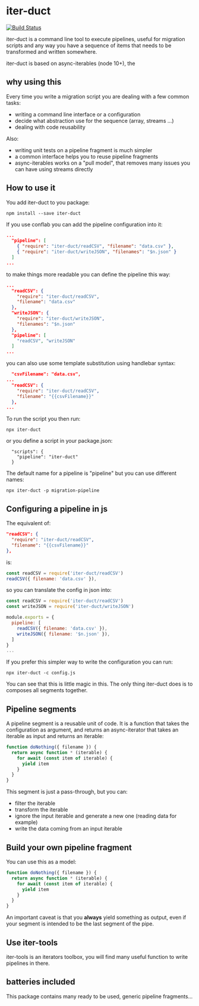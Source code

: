 iter-duct
=========
[![Build Status](https://travis-ci.org/tes/iter-duct.svg?branch=master)](https://travis-ci.org/tes/iter-duct)

iter-duct is a command line tool to execute pipelines, useful for migration scripts and any way you have a sequence of items that needs to be transformed and written somewhere.

iter-duct is based on async-iterables (node 10+), the

why using this
--------------
Every time you write a migration script you are dealing with a few common tasks:

* writing a command line interface or a configuration
* decide what abstraction use for the sequence (array, streams ...)
* dealing with code reusability

Also:

* writing unit tests on a pipeline fragment is much simpler
* a common interface helps you to reuse pipeline fragments
* async-iterables works on a "pull model", that removes many issues you can have using streams directly

How to use it
-------------
You add iter-duct to you package:
```
npm install --save iter-duct
```
If you use conflab you can add the pipeline configuration into it:
```json
...
  "pipeline": [
    { "require": "iter-duct/readCSV", "filename": "data.csv" },
    { "require": "iter-duct/writeJSON", "filenames": "$n.json" }
  ]
...
```
to make things more readable you can define the pipeline this way:
```json
...
  "readCSV": {
    "require": "iter-duct/readCSV",
    "filename": "data.csv"
  },
  "writeJSON": {
    "require": "iter-duct/writeJSON",
    "filenames": "$n.json"
  },
  "pipeline": [
    "readCSV", "writeJSON"
  ]
...
```
you can also use some template substitution using handlebar syntax:
```json
  "csvFilename": "data.csv",
...
  "readCSV": {
    "require": "iter-duct/readCSV",
    "filename": "{{csvFilename}}"
  },
...
```
To run the script you then run:
```
npx iter-duct
```
or you define a script in your package.json:
```
  "scripts": {
    "pipeline": "iter-duct"
  }
```
The default name for a pipeline is "pipeline" but you can use different names:
```
npx iter-duct -p migration-pipeline
```

Configuring a pipeline in js
----------------------------
The equivalent of:
```json
"readCSV": {
  "require": "iter-duct/readCSV",
  "filename": "{{csvFilename}}"
},
```
is:
```js
const readCSV = require('iter-duct/readCSV')
readCSV({ filename: 'data.csv' }),
```
so you can translate the config in json into:
```js
const readCSV = require('iter-duct/readCSV')
const writeJSON = require('iter-duct/writeJSON')

module.exports = {  
  pipeline: [
    readCSV({ filename: 'data.csv' }),
    writeJSON({ filename: '$n.json' }),
  ]
}
...
```
If you prefer this simpler way to write the configuration you can run:
```
npx iter-duct -c config.js
```
You can see that this is little magic in this. The only thing iter-duct does is to composes all segments together.

Pipeline segments
-----------------
A pipeline segment is a reusable unit of code. It is a function that takes the configuration as argument, and returns an async-iterator that takes an iterable as input and returns an iterable:
```js
function doNothing({ filename }) {
  return async function * (iterable) {
    for await (const item of iterable) {
      yield item
    }
  }
}
```
This segment is just a pass-through, but you can:
* filter the iterable
* transform the iterable
* ignore the input iterable and generate a new one (reading data for example)
* write the data coming from an input iterable

Build your own pipeline fragment
--------------------------------
You can use this as a model:
```js
function doNothing({ filename }) {
  return async function * (iterable) {
    for await (const item of iterable) {
      yield item
    }
  }
}
```
An important caveat is that you **always** yield something as output, even if your segment is intended to be the last segment of the pipe.

Use iter-tools
--------------
iter-tools is an iterators toolbox, you will find many useful function to write pipelines in there.

batteries included
------------------
This package contains many ready to be used, generic pipeline fragments...
